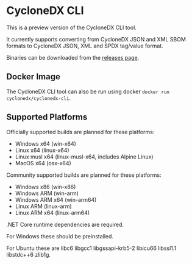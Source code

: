 # CycloneDX CLI

This is a preview version of the CycloneDX CLI tool.

It currently supports converting from CycloneDX JSON and XML SBOM formats to CycloneDX JSON, XML and SPDX tag/value format.

Binaries can be downloaded from the [releases page](https://github.com/CycloneDX/cyclonedx-cli/releases).

## Docker Image

The CycloneDX CLI tool can also be run using docker `docker run cyclonedx/cyclonedx-cli`.

## Supported Platforms

Officially supported builds are planned for these platforms:

- Windows x64 (win-x64)
- Linux x64 (linux-x64)
- Linux musl x64 (linux-musl-x64, includes Alpine Linux)
- MacOS x64 (osx-x64)

Community supported builds are planned for these platforms:

- Windows x86 (win-x86)
- Windows ARM (win-arm)
- Windows ARM x64 (win-arm64)
- Linux ARM (linux-arm)
- Linux ARM x64 (linux-arm64)

.NET Core runtime dependencies are required.

For Windows these should be preinstalled.

For Ubuntu these are libc6 libgcc1 libgssapi-krb5-2 libicu66 libssl1.1 libstdc++6 zlib1g.